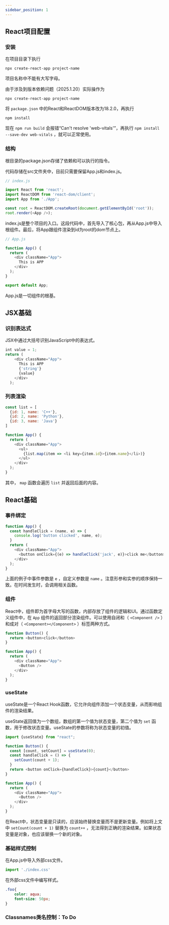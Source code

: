 ```yaml
---
sidebar_position: 1
---
```


## React项目配置

### 安装

在项目目录下执行  

```
npx create-react-app project-name
```

项目名称中不能有大写字母。  

由于涉及到版本依赖问题（2025.1.20）实际操作为  

```
npx create-react-app project-name
```

将 ``package.json`` 中的React和ReactDOM版本改为18.2.0，再执行  

```
npm install
```

现在 ``npm run build`` 会报错“Can't resolve 'web-vitals'”，再执行 ``npm install --save-dev web-vitals`` ，就可以正常使用。  

### 结构

根目录的package.json存储了依赖和可以执行的指令。

代码存储在src文件夹中，目前只需要保留App.js和index.js。

```JavaScript
// index.js

import React from 'react';
import ReactDOM from 'react-dom/client';
import App from './App';

const root = ReactDOM.createRoot(document.getElementById('root'));
root.render(<App />);
```

index.js是整个项目的入口。这段代码中，首先导入了核心包，再从App.js中导入根组件。最后，将App跟组件渲染到id为root的dom节点上。  

```JavaScript
// App.js

function App() {
  return (
    <div className="App">
      This is APP
    </div>
  );
}

export default App;

```

App.js是一切组件的根基。

## JSX基础

### 识别表达式

JSX中通过大括号识别JavaScript中的表达式。  

```JavaScript
int value = 1;
return (
    <div className="App">
      This is APP
      {'string'}
      {value}
    </div>
  );
```

### 列表渲染

```JavaScript
const list = [
  {id: 1, name: 'C++'},
  {id: 2, name: 'Python'},
  {id: 3, name: 'Java'}
]

function App() {
  return (
    <div className="App">
      <ul>
        {list.map(item => <li key={item.id}>{item.name}</li>)}
      </ul>
    </div>
  );
}
```

其中， ``map`` 函数会遍历 ``list`` 并返回后面的内容。  

## React基础

### 事件绑定

```JavaScript
function App() {
  const handleClick = (name, e) => {
    console.log('button clicked', name, e);
  }
  return (
    <div className="App">
      <button onClick={(e) => handleClick('jack', e)}>click me</button>
    </div>
  );
}
```

上面的例子中事件参数是 ``e`` ，自定义参数是 ``name`` 。注意形参和实参的顺序保持一致。在时间发生时，会调用相关函数。

### 组件

React中，组件即为首字母大写的函数，内部存放了组件的逻辑和UI。通过函数定义组件中，在 ``App`` 组件的返回部分渲染组件。可以使用自闭和（ ``<Component />`` ）和成对（ ``<Component></Component>`` ）标签两种方式。  

```JavaScript
function Button() {
  return <button>click</button>
}

function App() {
  return (
    <div className="App">
      <Button />
    </div>
  );
}
```

### useState

useState是一个React Hook函数，它允许向组件添加一个状态变量，从而影响组件的渲染结果。  

useState返回值为一个数组，数组的第一个值为状态变量，第二个值为 ``set`` 函数，用于修改状态变量。useState的参数将称为状态变量的初值。  

```JavaScript
import {useState} from "react";

function Button() {
  const [count, setCount] = useState(0);
  const handleClick = () => {
    setCount(count + 1);
  }
  return <button onClick={handleClick}>{count}</button>
}

function App() {
  return (
    <div className="App">
      <Button />
    </div>
  );
}
```

在React中，状态变量是只读的，应该始终替换变量而不是更新变量。例如将上文中 ``setCount(count + 1)`` 替换为 ``count++`` ，无法得到正确的渲染结果。如果状态变量是对象，也应该替换一个新的对象。  

### 基础样式控制  

在App.js中导入外部css文件。  

```JavaScript
import './index.css'
```

在外部css文件中编写样式。  

```CSS
.foo{
    color: aqua;
    font-size: 50px;
}
```

### Classnames类名控制：To Do